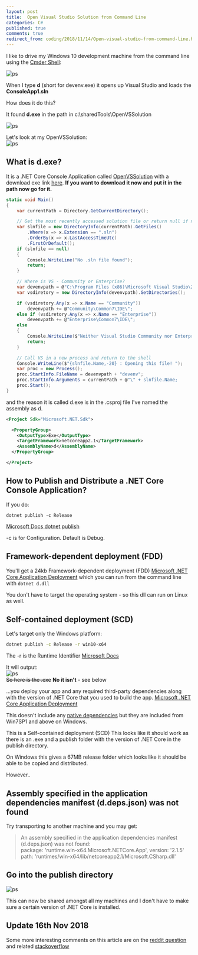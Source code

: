 ```yaml
---
layout: post
title:  Open Visual Studio Solution from Command Line
categories: C# 
published: true 
comments: true
redirect_from: coding/2018/11/14/Open-visual-studio-from-command-line.html 
---
```


I like to drive my Windows 10 development machine from the command line using the [Cmder Shell](/cmder/2018/01/30/Cmder-Shell.html):

![ps](/assets/2018-11-07/3.png)

When I type **d** (short for devenv.exe) it opens up Visual Studio and loads the **ConsoleApp1.sln**   

How does it do this?  

It found **d.exe** in the path in c:\sharedTools\OpenVSSolution

![ps](/assets/2018-11-07/2.png)

Let's look at my OpenVSSolution:  
![ps](/assets/2018-11-07/4.png)

## What is d.exe?
It is a .NET Core Console Application called [OpenVSSolution](https://github.com/djhmateer/OpenVSSolution) with a download exe link [here](https://github.com/djhmateer/OpenVSSolution/releases). **If you want to download it now and put it in the path now go for it.**


```c#
static void Main()
{
    var currentPath = Directory.GetCurrentDirectory();

    // Get the most recently accessed solution file or return null if none
    var slnfile = new DirectoryInfo(currentPath).GetFiles()
        .Where(x => x.Extension == ".sln")
        .OrderBy(x => x.LastAccessTimeUtc)
        .FirstOrDefault();
    if (slnfile == null)
    {
        Console.WriteLine("No .sln file found");
        return;
    }

    // Where is VS - Community or Enterprise?
    var devenvpath = @"C:\Program Files (x86)\Microsoft Visual Studio\2017\";
    var vsdiretory = new DirectoryInfo(devenvpath).GetDirectories();

    if (vsdiretory.Any(x => x.Name == "Community"))
        devenvpath += @"Community\Common7\IDE\";
    else if (vsdiretory.Any(x => x.Name == "Enterprise"))
        devenvpath += @"Enterprise\Common7\IDE\";
    else
    {
        Console.WriteLine($"Neither Visual Studio Community nor Enterprise can be found in {devenvpath}");
        return;
    }

    // Call VS in a new process and return to the shell
    Console.WriteLine($"{slnfile.Name,-20} : Opening this file! "); 
    var proc = new Process();
    proc.StartInfo.FileName = devenvpath + "devenv";
    proc.StartInfo.Arguments = currentPath + @"\" + slnfile.Name;
    proc.Start();
}
```
and the reason it is called d.exe is in the .csproj file I've named the assembly as d.
```xml
<Project Sdk="Microsoft.NET.Sdk">

  <PropertyGroup>
    <OutputType>Exe</OutputType>
    <TargetFramework>netcoreapp2.1</TargetFramework>
    <AssemblyName>d</AssemblyName>
  </PropertyGroup>

</Project>
```

## How to Publish and Distribute a .NET Core Console Application?
If you do:

```
dotnet publish -c Release
```
[Microsoft Docs dotnet publish](https://docs.microsoft.com/en-us/dotnet/core/tools/dotnet-publish?tabs=netcore21)

-c is for Configuration. Default is Debug.  

## Framework-dependent deployment (FDD)
You'll get a 24kb Framework-dependent deployment (FDD) [Microsoft .NET Core Application Deployment](https://docs.microsoft.com/en-us/dotnet/core/tools/dotnet-publish?tabs=netcore21) which you can run from the command line with `dotnet d.dll`  

You don't have to target the operating system - so this dll can run on Linux as well.  

## Self-contained deployment (SCD)
Let's target only the Windows platform:

```bash
dotnet publish -c Release -r win10-x64 
```
The -r is the Runtime Identifier [Microsoft Docs](https://docs.microsoft.com/en-us/dotnet/core/tools/dotnet-publish?tabs=netcore21)

It will output:  
![ps](/assets/2018-11-07/a10.png)  
~~So here is the .exe~~ **No it isn't** - see below

...you deploy your app and any required third-party dependencies along with the version of .NET Core that you used to build the app. [Microsoft .NET Core Application Deployment](https://docs.microsoft.com/en-us/dotnet/core/tools/dotnet-publish?tabs=netcore21) 

This doesn't include any [native dependencies](https://github.com/dotnet/core/blob/master/Documentation/prereqs.md) but they are included from Win7SP1 and above on Windows.

This is a Self-contained deployment (SCD) This looks like it should work as there is an .exe and a publish folder with the version of .NET Core in the publish directory.

On Windows this gives a 67MB release folder which looks like it should be able to be copied and distributed.

However..   
## Assembly specified in the application dependencies manifest (d.deps.json) was not found
 Try transporting to another machine and you may get:

 >   An assembly specified in the application dependencies manifest (d.deps.json) was not found:  
 >   package: 'runtime.win-x64.Microsoft.NETCore.App', version: '2.1.5'  
 >   path: 'runtimes/win-x64/lib/netcoreapp2.1/Microsoft.CSharp.dll'  

## Go into the publish directory
![ps](/assets/2018-11-07/a11.png)  


This can now be shared amongst all my machines and I don't have to make sure a certain version of .NET Core is installed.

## Update 16th Nov 2018
Some more interesting comments on this article are on the [reddit question](https://redd.it/9xa13n) and related [stackoverflow](https://stackoverflow.com/questions/973561/starting-visual-studio-from-a-command-prompt/53299917)